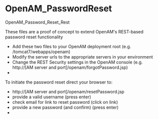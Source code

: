 OpenAM_PasswordReset
====================

OpenAM_Password_Reset_Rest

These files are a proof of concept to extend OpenAM's REST-based password reset functionality

- Add these two files to your OpenAM deployment root (e.g. /tomcat7/webapps/openam)
- Modify the server urls to the appropriate servers in your environment
- Change the REST Security settings in the OpenAM console (e.g. http://[AM server and port]/openam/forgotPassword.jsp)
- 
To initiate the password reset direct your browser to:
- http://[AM server and port]/openam/resetPassword.jsp
- provide a valid username (press enter)
- check email for link to reset password (click on link)
- provide a new password (and confirm) (press enter)
- 
